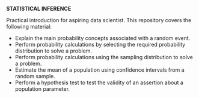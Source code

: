 <b>STATISTICAL INFERENCE</b>

Practical introduction for aspiring data scientist. This repository covers the following material:

<ul>
<li>Explain the main probability concepts associated with a random event.</li>
<li>Perform probability calculations by selecting the required probability distribution to solve a problem.</li>
<li>Perform probability calculations using the sampling distribution to solve a problem.</li>
<li>Estimate the mean of a population using confidence intervals from a random sample.</li>
<li>Perform a hypothesis test to test the validity of an assertion about a population parameter.</li>
</ul>